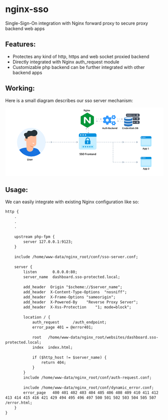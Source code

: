 # nginx-sso
Single-Sign-On integration with Nginx forward proxy to secure proxy backend web apps

## Features:
- Protectes any kind of http, https and web socket proxied backend
- Directly integrated with Nginx auth_request module
- Customizable php backend can be further integrated with other backend apps

## Working:
Here is a small diagram describes our sso server mechanism:

![Nginx SSO](/assets/images/nginx-sso-diagram.png)

## Usage:
We can easily integrate with existing Nginx configuration like so:
```
http {
    .
    .
    .

    upstream php-fpm {
        server 127.0.0.1:9123;
    }

    include /home/www-data/nginx_root/conf/sso-server.conf;

    server {
        listen       0.0.0.0:80;
        server_name  dashboard.sso-protected.local;

        add_header  Origin "$scheme://$server_name";
        add_header  X-Content-Type-Options  "nosniff";
        add_header  X-Frame-Options "sameorigin";
        add_header  X-Powered-By    "Reverse Proxy Server";
        add_header  X-Xss-Protection    "1; mode=block";

        location / {
            auth_request      /auth_endpoint;
            error_page 401 = @error401;

            root   /home/www-data/nginx_root/websites/dashboard.sso-protected.local;
            index  index.html;

            if ($http_host != $server_name) {
                return 404;
            }
        }
        include /home/www-data/nginx_root/conf/auth-request.conf;

        include /home/www-data/nginx_root/conf/dynamic_error.conf;
        error_page   400 401 402 403 404 405 406 408 409 410 411 412 413 414 415 416 421 429 494 495 496 497 500 501 502 503 504 505 507 /error.html;
    }
}
```